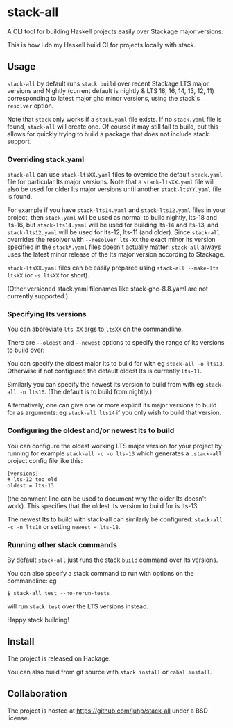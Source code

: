 # stack-all

A CLI tool for building Haskell projects easily over Stackage major versions.

This is how I do my Haskell build CI for projects locally with stack.

## Usage

`stack-all` by default runs `stack build` over
recent Stackage LTS major versions and Nightly
(current default is nightly & LTS 18, 16, 14, 13, 12, 11)
corresponding to latest major ghc minor versions,
using the stack's `--resolver` option.

Note that `stack` only works if a `stack.yaml` file exists.
If no `stack.yaml` file is found, `stack-all` will create one.
Of course it may still fail to build, but this allows for
quickly trying to build a package that does not include stack support.

### Overriding stack.yaml
`stack-all` can use `stack-ltsXX.yaml` files to override the default `stack.yaml`
file for particular lts major versions. Note that a `stack-ltsXX.yaml` file
will also be used for older lts major versions until
another `stack-ltsYY.yaml` file is found.

For example if you have `stack-lts14.yaml` and `stack-lts12.yaml` files
in your project,
then `stack.yaml` will be used as normal to build nightly, lts-18 and lts-16,
but `stack-lts14.yaml` will be used for building lts-14 and lts-13,
and `stack-lts12.yaml` will be used for lts-12, lts-11 (and older).
Since `stack-all` overrides the resolver with `--resolver lts-XX`
the exact minor lts version specified in the `stack*.yaml` files
doesn't actually matter: `stack-all` always uses the latest minor release of
the lts major version according to Stackage.

`stack-ltsXX.yaml` files can be easily prepared using
`stack-all --make-lts ltsXX` (or `-s ltsXX` for short).

(Other versioned stack.yaml filenames like stack-ghc-8.8.yaml
are not currently supported.)

### Specifying lts versions
You can abbreviate `lts-XX` args to `ltsXX` on the commandline.

There are `--oldest`  and `--newest` options to specify the range of
lts versions to build over:

You can specify the oldest major lts to build for with eg `stack-all -o lts13`.
Otherwise if not configured the default oldest lts is currently `lts-11`.

Similarly you can specify the newest lts version to build from with
eg `stack-all -n lts16`. (The default is to build from nightly.)

Alternatively, one can give one or more explicit lts major versions to build for
as arguments: eg `stack-all lts14` if you only wish to build that version.

### Configuring the oldest and/or newest lts to build
You can configure the oldest working LTS major version for your project
by running for example `stack-all -c -o lts-13` which generates a `.stack-all`
project config file like this:
```
[versions]
# lts-12 too old
oldest = lts-13
```
(the comment line can be used to document why the older lts doesn't work).
This specifies that the oldest lts version to build for is lts-13.

The newest lts to build with stack-all can similarly be configured:
`stack-all -c -n lts18` or setting `newest = lts-18`.

### Running other stack commands
By default `stack-all` just runs the stack `build` command over lts versions.

You can also specify a stack command to run with options on the commandline:
eg
```
$ stack-all test --no-rerun-tests
```
will run `stack test` over the LTS versions instead.

Happy stack building!

## Install
The project is released on Hackage.

You can also build from git source with `stack install` or `cabal install`.

## Collaboration
The project is hosted at https://github.com/juhp/stack-all under a BSD license.
